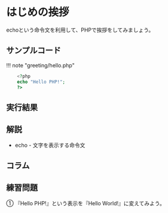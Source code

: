 # はじめの挨拶

echoという命令文を利用して、PHPで挨拶をしてみましょう。

## サンプルコード
!!! note "greeting/hello.php"

```php
    <?php
    echo "Hello PHP!";
    ?>
```

## 実行結果


## 解説

* echo - 文字を表示する命令文

## コラム


## 練習問題
① 『Hello PHP!』という表示を『Hello World!』に変えてみよう。
